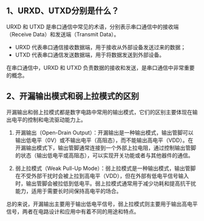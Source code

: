 ## 1、URXD、UTXD分别是什么？

URXD 和 UTXD 是串口通信中常见的术语，分别表示串口通信中的接收端（Receive Data）和发送端（Transmit Data）。

- URXD 代表串口通信接收数据端，用于接收从外部设备发送过来的数据；
- UTXD 代表串口通信发送数据端，用于将数据发送到外部设备。

在串口通信中，URXD 和 UTXD 负责数据的接收和发送，是串口通信中非常重要的概念。



## 2、开漏输出模式和弱上拉模式的区别

开漏输出和弱上拉模式都是数字电路中常用的输出模式，它们的区别主要体现在输出电平的控制和电流驱动能力上。

1. 开漏输出（Open-Drain Output）：开漏输出是一种输出模式，输出管脚可以输出低电平（0V）或不输出电平（高阻态），而不能输出高电平（VDD）。在开漏输出模式下，输出管脚通常连接到一个外部上拉电阻，通过控制输出管脚的状态（输出低电平或高阻态），可以实现开关功能或者与其他器件的通信。

2. 弱上拉模式（Weak Pull-Up Mode）：弱上拉模式是一种输出模式，输出管脚在不受外部干扰时会被上拉到高电平（VDD），但在外部有低电平信号输入时，输出管脚会被拉低到低电平。弱上拉模式通常用于减少功耗和提高抗干扰能力，适用于需要长时间保持高电平的场合。

总的来说，开漏输出主要用于输出低电平信号，弱上拉模式则主要用于输出高电平信号，两者在电路设计和应用中有着不同的用途和特点。
